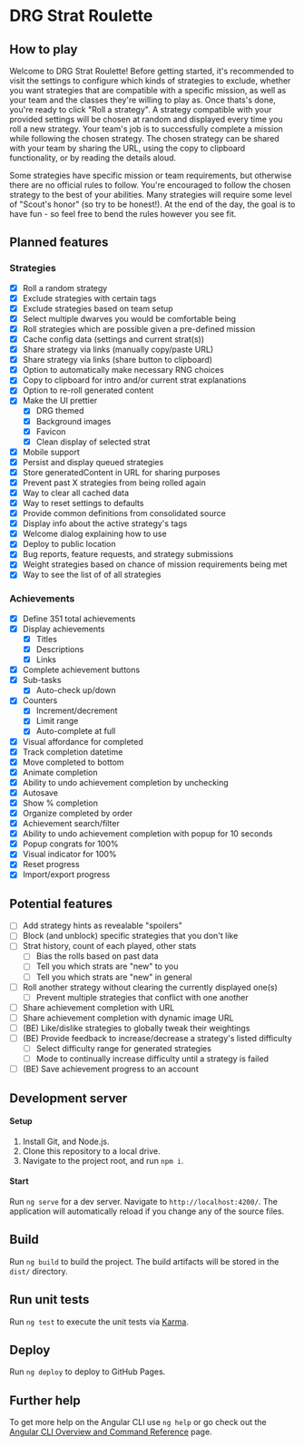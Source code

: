 # DRG Strat Roulette

## How to play

Welcome to DRG Strat Roulette! Before getting started, it's recommended to visit the settings to configure which kinds of strategies to exclude, whether you want strategies that are compatible with a specific mission, as well as your team and the classes they're willing to play as. Once thats's done, you're ready to click "Roll a strategy". A strategy compatible with your provided settings will be chosen at random and displayed every time you roll a new strategy. Your team's job is to successfully complete a mission while following the chosen strategy. The chosen strategy can be shared with your team by sharing the URL, using the copy to clipboard functionality, or by reading the details aloud.

Some strategies have specific mission or team requirements, but otherwise there are no official rules to follow. You're encouraged to follow the chosen strategy to the best of your abilities. Many strategies will require some level of "Scout's honor" (so try to be honest!). At the end of the day, the goal is to have fun - so feel free to bend the rules however you see fit.

## Planned features

### Strategies

-   [x] Roll a random strategy
-   [x] Exclude strategies with certain tags
-   [x] Exclude strategies based on team setup
-   [x] Select multiple dwarves you would be comfortable being
-   [x] Roll strategies which are possible given a pre-defined mission
-   [x] Cache config data (settings and current strat(s))
-   [x] Share strategy via links (manually copy/paste URL)
-   [x] Share strategy via links (share button to clipboard)
-   [x] Option to automatically make necessary RNG choices
-   [x] Copy to clipboard for intro and/or current strat explanations
-   [x] Option to re-roll generated content
-   [x] Make the UI prettier
    -   [x] DRG themed
    -   [x] Background images
    -   [x] Favicon
    -   [x] Clean display of selected strat
-   [x] Mobile support
-   [x] Persist and display queued strategies
-   [x] Store generatedContent in URL for sharing purposes
-   [x] Prevent past X strategies from being rolled again
-   [x] Way to clear all cached data
-   [x] Way to reset settings to defaults
-   [x] Provide common definitions from consolidated source
-   [x] Display info about the active strategy's tags
-   [x] Welcome dialog explaining how to use
-   [x] Deploy to public location
-   [x] Bug reports, feature requests, and strategy submissions
-   [x] Weight strategies based on chance of mission requirements being met
-   [x] Way to see the list of of all strategies

### Achievements

-   [x] Define 351 total achievements
-   [x] Display achievements
    -   [x] Titles
    -   [x] Descriptions
    -   [x] Links
-   [x] Complete achievement buttons
-   [x] Sub-tasks
    -   [x] Auto-check up/down
-   [x] Counters
    -   [x] Increment/decrement
    -   [x] Limit range
    -   [x] Auto-complete at full
-   [x] Visual affordance for completed
-   [x] Track completion datetime
-   [x] Move completed to bottom
-   [x] Animate completion
-   [x] Ability to undo achievement completion by unchecking
-   [x] Autosave
-   [x] Show % completion
-   [x] Organize completed by order
-   [x] Achievement search/filter
-   [x] Ability to undo achievement completion with popup for 10 seconds
-   [x] Popup congrats for 100%
-   [x] Visual indicator for 100%
-   [x] Reset progress
-   [x] Import/export progress

## Potential features

-   [ ] Add strategy hints as revealable "spoilers"
-   [ ] Block (and unblock) specific strategies that you don't like
-   [ ] Strat history, count of each played, other stats
    -   [ ] Bias the rolls based on past data
    -   [ ] Tell you which strats are "new" to you
    -   [ ] Tell you which strats are "new" in general
-   [ ] Roll another strategy without clearing the currently displayed one(s)
    -   [ ] Prevent multiple strategies that conflict with one another
-   [ ] Share achievement completion with URL
-   [ ] Share achievement completion with dynamic image URL
-   [ ] (BE) Like/dislike strategies to globally tweak their weightings
-   [ ] (BE) Provide feedback to increase/decrease a strategy's listed difficulty
    -   [ ] Select difficulty range for generated strategies
    -   [ ] Mode to continually increase difficulty until a strategy is failed
-   [ ] (BE) Save achievement progress to an account

## Development server

#### Setup

1. Install Git, and Node.js.
1. Clone this repository to a local drive.
1. Navigate to the project root, and run `npm i`.

#### Start

Run `ng serve` for a dev server. Navigate to `http://localhost:4200/`. The application will automatically reload if you change any of the source files.

## Build

Run `ng build` to build the project. The build artifacts will be stored in the `dist/` directory.

## Run unit tests

Run `ng test` to execute the unit tests via [Karma](https://karma-runner.github.io).

## Deploy

Run `ng deploy` to deploy to GitHub Pages.

## Further help

To get more help on the Angular CLI use `ng help` or go check out the [Angular CLI Overview and Command Reference](https://angular.io/cli) page.
